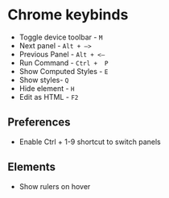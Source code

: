 # Chrome keybinds

- Toggle device toolbar - `M`
- Next panel - `Alt + —>`
- Previous Panel - `Alt + <—`
- Run Command - `Ctrl +  P`
- Show Computed Styles - `E`
- Show styles- `Q`
- Hide element - `H`
- Edit as HTML - `F2`

## Preferences

- Enable Ctrl + 1-9 shortcut to switch panels

## Elements

- Show rulers on hover
